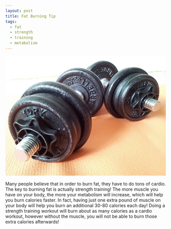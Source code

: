 ```yaml
---
layout: post
title: Fat Burning Tip
tags:
  - fat
  - strength
  - training
  - metabolism
---
```

![Weights](/images/weights.jpg)

Many people believe that in order to burn fat, they have to do tons of cardio. 
The key to burning fat is actually strength training! The more muscle you have 
on your body, the more your metabolism will increase, which will help you burn 
calories faster. In fact, having just one extra pound of muscle on your body 
will help you burn an additional 30-80 calories each day! Doing a strength 
training workout will burn about as many calories as a cardio workout, however 
without the muscle, you will not be able to burn those extra calories 
afterwards!
